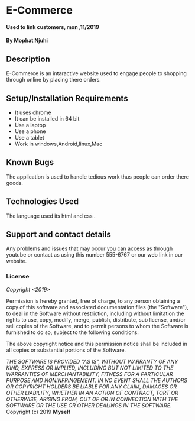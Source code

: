# E-Commerce
#### Used to link customers, mon ,11/2019
#### By **Mophat Njuhi**
## Description
E-Commerce is an intaractive website used to engage people to shopping  through online by placing there orders.
## Setup/Installation Requirements
* It uses chrome
* It can be installed in 64 bit
* Use a laptop
* Use a phone
* Use a tablet
* Work in windows,Android,linux,Mac

## Known Bugs
The application is used to handle tedious work thus people can order there goods.
## Technologies Used
The language used its html and css .
## Support and contact details
Any problems and issues that may occur you can access as through youtube or contact as using this number 555-6767 or our web link in our website.
### License
*Copyright <2019> <COPYRIGHT HOLDER>*

Permission is hereby granted, free of charge, to any person obtaining a copy of this software and associated documentation files (the "Software"), to deal in the Software without restriction, including without limitation the rights to use, copy, modify, merge, publish, distribute, sub license, and/or sell copies of the Software, and to permit persons to whom the Software is furnished to do so, subject to the following conditions:

The above copyright notice and this permission notice shall be included in all copies or substantial portions of the Software.

*THE SOFTWARE IS PROVIDED "AS IS", WITHOUT WARRANTY OF ANY KIND, EXPRESS OR IMPLIED, INCLUDING BUT NOT LIMITED TO THE WARRANTIES OF MERCHANTABILITY, FITNESS FOR A PARTICULAR PURPOSE AND NONINFRINGEMENT. IN NO EVENT SHALL THE AUTHORS OR COPYRIGHT HOLDERS BE LIABLE FOR ANY CLAIM, DAMAGES OR OTHER LIABILITY, WHETHER IN AN ACTION OF CONTRACT, TORT OR OTHERWISE, ARISING FROM, OUT OF OR IN CONNECTION WITH THE SOFTWARE OR THE USE OR OTHER DEALINGS IN THE SOFTWARE.*
Copyright (c) 2019 **Myself**
